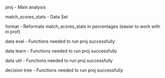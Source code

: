 proj - Main analysis

match_scores_stats - Data Set

format - Reformats match_scores_stats in percentages (easier to work with in prof)

data eval - Functions needed to run proj successfully

data learn - Functions needed to run proj successfully

data util - Functions needed to run proj successfully

decision tree - Functions needed to run proj successfully

